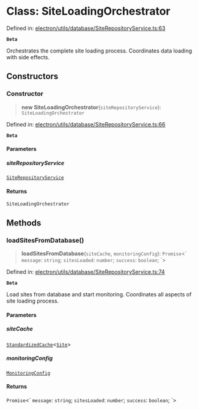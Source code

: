 # Class: SiteLoadingOrchestrator

Defined in: [electron/utils/database/SiteRepositoryService.ts:63](https://github.com/Nick2bad4u/Uptime-Watcher/blob/3cce0c3b352c8390536ca3c7399ece50a05faf18/electron/utils/database/SiteRepositoryService.ts#L63)

**`Beta`**

Orchestrates the complete site loading process.
Coordinates data loading with side effects.

## Constructors

### Constructor

> **new SiteLoadingOrchestrator**(`siteRepositoryService`): `SiteLoadingOrchestrator`

Defined in: [electron/utils/database/SiteRepositoryService.ts:66](https://github.com/Nick2bad4u/Uptime-Watcher/blob/3cce0c3b352c8390536ca3c7399ece50a05faf18/electron/utils/database/SiteRepositoryService.ts#L66)

**`Beta`**

#### Parameters

##### siteRepositoryService

[`SiteRepositoryService`](SiteRepositoryService.md)

#### Returns

`SiteLoadingOrchestrator`

## Methods

### loadSitesFromDatabase()

> **loadSitesFromDatabase**(`siteCache`, `monitoringConfig`): `Promise`\<\` `message`: `string`; `sitesLoaded`: `number`; `success`: `boolean`; \`\>

Defined in: [electron/utils/database/SiteRepositoryService.ts:74](https://github.com/Nick2bad4u/Uptime-Watcher/blob/3cce0c3b352c8390536ca3c7399ece50a05faf18/electron/utils/database/SiteRepositoryService.ts#L74)

**`Beta`**

Load sites from database and start monitoring.
Coordinates all aspects of site loading process.

#### Parameters

##### siteCache

[`StandardizedCache`](../../../cache/StandardizedCache/classes/StandardizedCache.md)\<[`Site`](../../../../../shared/types/interfaces/Site.md)\>

##### monitoringConfig

[`MonitoringConfig`](../../interfaces/interfaces/MonitoringConfig.md)

#### Returns

`Promise`\<\` `message`: `string`; `sitesLoaded`: `number`; `success`: `boolean`; \`\>
